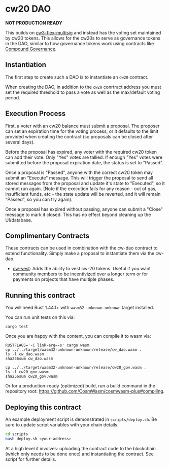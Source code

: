 # cw20 DAO

**NOT PRODUCTION READY**

This builds on [cw3-flex-multisig](https://github.com/CosmWasm/cw-plus/tree/main/contracts/cw3-flex-multisig) and instead has the voting set maintained by cw20 tokens. This allows for the cw20s to serve as governance tokens in the DAO, similar to how governance tokens work using contracts like [Compound Governance](https://compound.finance/governance).

## Instantiation

The first step to create such a DAO is to instantiate an `cw20` contract.

When creating the DAO, in addition to the `cw20` conrtract address you must set the required threshold to pass a vote as well as the max/default voting period.

## Execution Process

First, a voter with an cw20 balance must submit a proposal. The proposer can set
an expiration time for the voting process, or it defaults to the limit
provided when creating the contract (so proposals can be closed after several
days).

Before the proposal has expired, any voter with the required cw20 token can add their
vote. Only "Yes" votes are tallied. If enough "Yes" votes were submitted before
the proposal expiration date, the status is set to "Passed".

Once a proposal is "Passed", anyone with the correct cw20 token may submit an
"Execute" message. This will trigger the proposal to send all stored messages from
the proposal and update it's state to "Executed", so it cannot run again. (Note if
the execution fails for any reason - out of gas, insufficient funds, etc - the state
update will be reverted, and it will remain "Passed", so you can try again).

Once a proposal has expired without passing, anyone can submit a "Close"
message to mark it closed. This has no effect beyond cleaning up the UI/database.

## Complimentary Contracts

These contracts can be used in combination with the cw-dao contract to extend functionality. Simply make a proposal to instantiate them via the cw-dao.

- [cw-vest](https://github.com/ben2x4/cw-vest): Adds the ability to vest cw-20 tokens. Useful if you want community members to be incentivized over a longer term or for payments on projects that have multiple phases.

## Running this contract

You will need Rust 1.44.1+ with `wasm32-unknown-unknown` target installed.

You can run unit tests on this via:

`cargo test`

Once you are happy with the content, you can compile it to wasm via:

```
RUSTFLAGS='-C link-arg=-s' cargo wasm
cp ../../target/wasm32-unknown-unknown/release/cw_dao.wasm .
ls -l cw_dao.wasm
sha256sum cw_dao.wasm

cp ../../target/wasm32-unknown-unknown/release/cw20_gov.wasm .
ls -l cw20_gov.wasm
sha256sum cw20_gov.wasm
```

Or for a production-ready (optimized) build, run a build command in
the repository root: https://github.com/CosmWasm/cosmwasm-plus#compiling.

## Deploying this contract

An example deployment script is demonstrated in `scripts/deploy.sh`. Be sure to update script variables with your chain details.

```sh
cd scripts
bash deploy.sh <your-address>
```

At a high level it involves: uploading the contract code to the blockchain (which only needs to be done once) and instantiating the contract. See script for further details.
